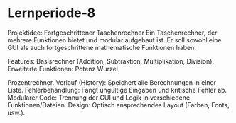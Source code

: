# Lernperiode-8

Projektidee: Fortgeschrittener Taschenrechner
Ein Taschenrechner, der mehrere Funktionen bietet und modular aufgebaut ist. Er soll sowohl eine GUI als auch fortgeschrittene mathematische Funktionen haben.

Features:
Basisrechner (Addition, Subtraktion, Multiplikation, Division).
Erweiterte Funktionen:
Potenz 
Wurzel

Prozentrechner.
Verlauf (History): Speichert alle Berechnungen in einer Liste.
Fehlerbehandlung: Fangt ungültige Eingaben und kritische Fehler ab.
Modularer Code: Trennung der GUI und Logik in verschiedene Funktionen/Dateien.
Design: Optisch ansprechendes Layout (Farben, Fonts, usw.).
